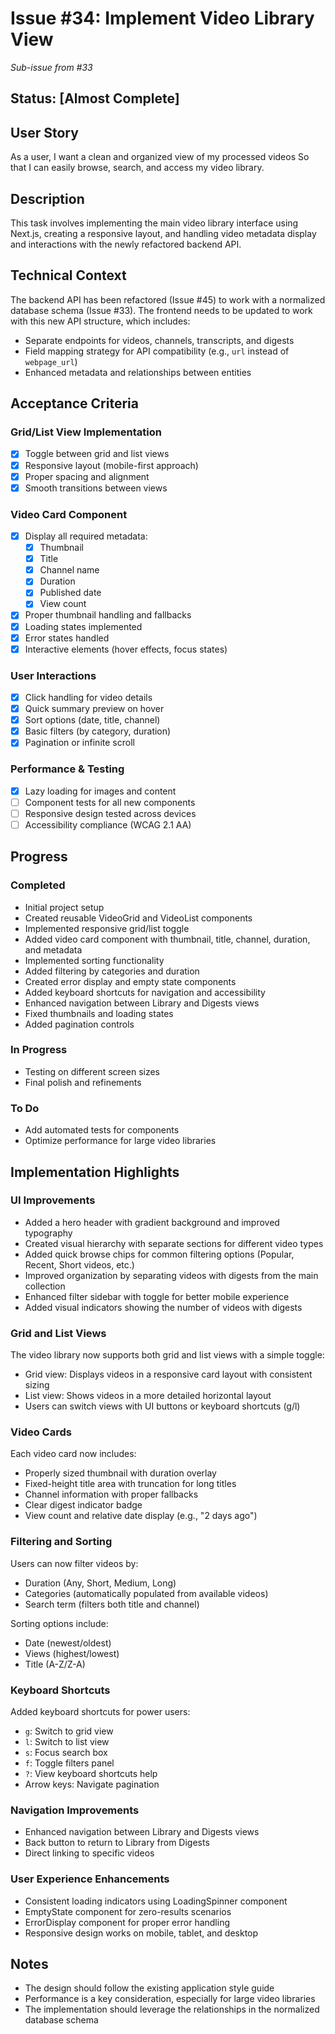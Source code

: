 # Issue #34: Implement Video Library View

*Sub-issue from #33*

## Status: [Almost Complete]

## User Story
As a user,
I want a clean and organized view of my processed videos
So that I can easily browse, search, and access my video library.

## Description
This task involves implementing the main video library interface using Next.js, creating a responsive layout, and handling video metadata display and interactions with the newly refactored backend API.

## Technical Context
The backend API has been refactored (Issue #45) to work with a normalized database schema (Issue #33). The frontend needs to be updated to work with this new API structure, which includes:

- Separate endpoints for videos, channels, transcripts, and digests
- Field mapping strategy for API compatibility (e.g., `url` instead of `webpage_url`)
- Enhanced metadata and relationships between entities

## Acceptance Criteria

### Grid/List View Implementation
- [x] Toggle between grid and list views
- [x] Responsive layout (mobile-first approach)
- [x] Proper spacing and alignment
- [x] Smooth transitions between views

### Video Card Component
- [x] Display all required metadata:
  - [x] Thumbnail
  - [x] Title
  - [x] Channel name
  - [x] Duration
  - [x] Published date
  - [x] View count
- [x] Proper thumbnail handling and fallbacks
- [x] Loading states implemented
- [x] Error states handled
- [x] Interactive elements (hover effects, focus states)

### User Interactions
- [x] Click handling for video details
- [x] Quick summary preview on hover
- [x] Sort options (date, title, channel)
- [x] Basic filters (by category, duration)
- [x] Pagination or infinite scroll

### Performance & Testing
- [x] Lazy loading for images and content
- [ ] Component tests for all new components
- [ ] Responsive design tested across devices
- [ ] Accessibility compliance (WCAG 2.1 AA)

## Progress

### Completed
- Initial project setup
- Created reusable VideoGrid and VideoList components
- Implemented responsive grid/list toggle
- Added video card component with thumbnail, title, channel, duration, and metadata
- Implemented sorting functionality
- Added filtering by categories and duration
- Created error display and empty state components
- Added keyboard shortcuts for navigation and accessibility
- Enhanced navigation between Library and Digests views
- Fixed thumbnails and loading states
- Added pagination controls

### In Progress
- Testing on different screen sizes
- Final polish and refinements

### To Do
- Add automated tests for components
- Optimize performance for large video libraries

## Implementation Highlights

### UI Improvements
- Added a hero header with gradient background and improved typography
- Created visual hierarchy with separate sections for different video types
- Added quick browse chips for common filtering options (Popular, Recent, Short videos, etc.)
- Improved organization by separating videos with digests from the main collection
- Enhanced filter sidebar with toggle for better mobile experience
- Added visual indicators showing the number of videos with digests

### Grid and List Views
The video library now supports both grid and list views with a simple toggle:
- Grid view: Displays videos in a responsive card layout with consistent sizing
- List view: Shows videos in a more detailed horizontal layout
- Users can switch views with UI buttons or keyboard shortcuts (g/l)

### Video Cards
Each video card now includes:
- Properly sized thumbnail with duration overlay
- Fixed-height title area with truncation for long titles
- Channel information with proper fallbacks
- Clear digest indicator badge
- View count and relative date display (e.g., "2 days ago")

### Filtering and Sorting
Users can now filter videos by:
- Duration (Any, Short, Medium, Long)
- Categories (automatically populated from available videos)
- Search term (filters both title and channel)

Sorting options include:
- Date (newest/oldest)
- Views (highest/lowest)
- Title (A-Z/Z-A)

### Keyboard Shortcuts
Added keyboard shortcuts for power users:
- `g`: Switch to grid view
- `l`: Switch to list view
- `s`: Focus search box
- `f`: Toggle filters panel
- `?`: View keyboard shortcuts help
- Arrow keys: Navigate pagination

### Navigation Improvements
- Enhanced navigation between Library and Digests views
- Back button to return to Library from Digests
- Direct linking to specific videos

### User Experience Enhancements
- Consistent loading indicators using LoadingSpinner component
- EmptyState component for zero-results scenarios
- ErrorDisplay component for proper error handling
- Responsive design works on mobile, tablet, and desktop

## Notes
- The design should follow the existing application style guide
- Performance is a key consideration, especially for large video libraries
- The implementation should leverage the relationships in the normalized database schema
